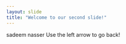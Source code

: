 ```yaml
---
layout: slide
title: "Welcome to our second slide!"
---
```

sadeem nasser
Use the left arrow to go back!
